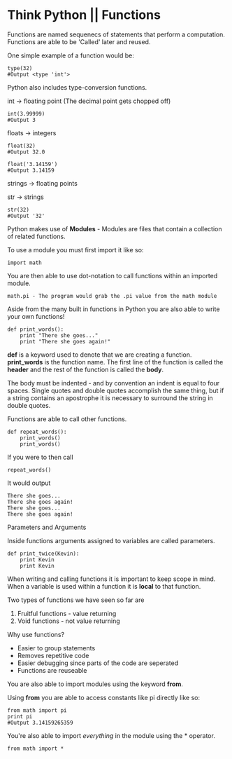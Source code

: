 Think Python || Functions
=======================

Functions are named sequenecs of statements that perform a computation.
Functions are able to be 'Called' later and reused. 

One simple example of a function would be:

```
type(32)
#Output <type 'int'>
```

Python also includes type-conversion functions.  

int -> floating point (The decimal point gets chopped off)
```
int(3.99999)
#Output 3
```
floats -> integers 
```
float(32)
#Output 32.0
```
```
float('3.14159')
#Output 3.14159
```

strings -> floating points

str -> strings 
```
str(32)
#Output '32'
```
Python makes use of **Modules** - Modules are files that contain a collection
of related functions.

To use a module you must first import it like so:
```
import math
```

You are then able to use dot-notation to call functions within an imported
module.
```
math.pi - The program would grab the .pi value from the math module 
```
Aside from the many built in functions in Python you are also able to write
your own functions!

```
def print_words():
    print "There she goes..."
    print "There she goes again!"
```
**def** is a keyword used to denote that we are creating a function.
**print_words** is the function name.  The first line of the function is called
the **header** and the rest of the function is called the **body**.

The body must be indented - and by convention an indent is equal to four
spaces.  Single quotes and double quotes accomplish the same thing, but if a
string contains an apostrophe it is necessary to surround the string in double
quotes.  

Functions are able to call other functions.

```
def repeat_words():
    print_words()
    print_words()
```

If you were to then call 
```
repeat_words()
```
It would output 

```
There she goes...
There she goes again!
There she goes...
There she goes again!
```

Parameters and Arguments 

Inside functions arguments assigned to variables are called parameters.

```
def print_twice(Kevin):
    print Kevin
    print Kevin
```

When writing and calling functions it is important to keep scope in mind.  When
a variable is used within a function it is **local** to that function.

Two types of functions we have seen so far are

1. Fruitful functions - value returning 
2. Void functions - not value returning 

Why use functions?
* Easier to group statements
* Removes repetitive code 
* Easier debugging since parts of the code are seperated
* Functions are reuseable

You are also able to import modules using the keyword **from**.

Using **from** you are able to access constants like pi directly like so:
```
from math import pi
print pi
#Output 3.14159265359
```

You're also able to import _everything_ in the module using the * operator.
```
from math import *
```


    

























